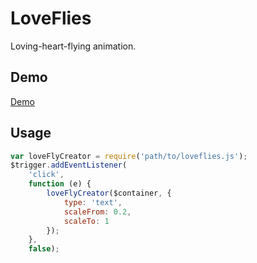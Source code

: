 # LoveFlies
Loving-heart-flying animation.

## Demo
[Demo](http://shenfe.github.io/repos/LoveFlies/demo.html)
 
## Usage
```js
var loveFlyCreator = require('path/to/loveflies.js');
$trigger.addEventListener(
    'click',
    function (e) {
        loveFlyCreator($container, {
            type: 'text',
            scaleFrom: 0.2,
            scaleTo: 1
        });
    },
    false);
```
